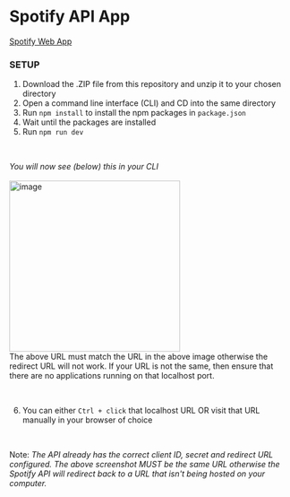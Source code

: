# Spotify API App

[Spotify Web App](https://spotify.brendanprice.xyz/)

### SETUP

1. Download the .ZIP file from this repository and unzip it to your chosen directory
2. Open a command line interface (CLI) and CD into the same directory
3. Run `npm install` to install the npm packages in `package.json`
4. Wait until the packages are installed
5. Run `npm run dev`

<br>

_You will now see (below) this in your CLI_ <br><br>
<img width="305" alt="image" src="https://user-images.githubusercontent.com/56489848/172600456-e7c67a71-6b6f-4134-bae0-1b89c8cc86ae.png">
<br>
The above URL must match the URL in the above image otherwise the redirect URL will not work. If your URL is not the same, then ensure that there are no applications running on that localhost port. 

<br>

6. You can either `Ctrl + click` that localhost URL OR visit that URL manually in your browser of choice

<br>

<bold>Note:</bold> _The API already has the correct client ID, secret and redirect URL configured. The above screenshot MUST be the same URL otherwise the Spotify API will redirect back to a URL that isn't being hosted on your computer._
